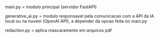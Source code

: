 main.py = modulo principal (servidor FastAPI)

generative_ai.py = modulo responsavel pela comunicacao com a API da IA local ou na nuvem (OpenAI API), a depender da opcao feita no main.py

redaction.py = aplica mascaramento em arquivos pdf
